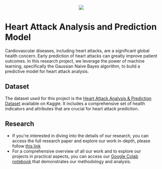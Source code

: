 <div align="center">
  <img src="https://imgur.com/tMilNRf.png" />
</div>

# Heart Attack Analysis and Prediction Model

Cardiovascular diseases, including heart attacks, are a significant global health concern. Early prediction of heart attacks can greatly improve patient outcomes. In this research project, we leverage the power of machine learning, specifically the Gaussian Naive Bayes algorithm, to build a predictive model for heart attack analysis.

## Dataset

The dataset used for this project is the [Heart Attack Analysis & Prediction Dataset](https://www.kaggle.com/datasets/rashikrahmanpritom/heart-attack-analysis-prediction-dataset) available on Kaggle. It includes a comprehensive set of health indicators and attributes that are crucial for heart attack prediction.

## Research
- If you're interested in diving into the details of our research, you can access the full research paper and explore our work in-depth, please follow [this link](https://www.mediafire.com/file/j8ud8jx6ut4ewzb/Heart_Attack_Analysis_And_Prediction.pdf/file) 
- For a comprehensive overview of all our work and to explore our projects in practical aspects, you can access our [Google Colab notebook](https://colab.research.google.com/drive/1TPFqBmjrZnJw57dbTQmtTrCRvKFccp_b?usp=sharing) that demonstrates our methodology and analysis.

